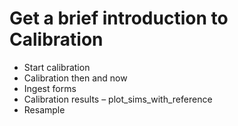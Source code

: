 # Get a brief introduction to Calibration

- Start calibration
- Calibration then and now
- Ingest forms
- Calibration results – plot_sims_with_reference
- Resample 
